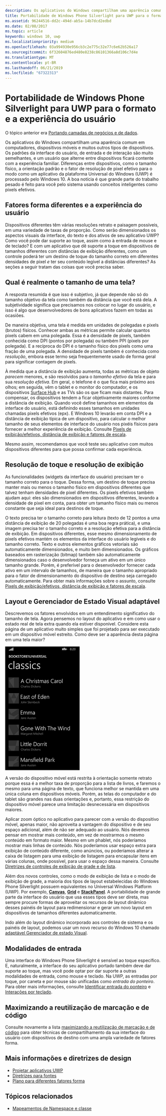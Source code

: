 ```yaml
---
description: Os aplicativos do Windows compartilham uma aparência comum em computadores, dispositivos móveis e muitos outros tipos de dispositivos. Os padrões da interface do usuário, de entrada e de interação são muito semelhantes, e um usuário que alterne entre dispositivos ficará contente com a experiência familiar.
title: Portabilidade de Windows Phone Silverlight para UWP para o formato e a experiência do usuário
ms.assetid: 96244516-dd2c-494d-ab5a-14b7dcd2edbd
ms.date: 02/08/2017
ms.topic: article
keywords: windows 10, uwp
ms.localizationpriority: medium
ms.openlocfilehash: 03a994930e956cb3c2e775c32e77c6e62b526a17
ms.sourcegitcommit: 6f32604876ed480e8238c86101366a8d106c7d4e
ms.translationtype: MT
ms.contentlocale: pt-BR
ms.lasthandoff: 06/21/2019
ms.locfileid: "67322313"
---
```

#  <a name="porting-windowsphone-silverlight-to-uwp-for-form-factor-and-ux"></a>Portabilidade de Windows Phone Silverlight para UWP para o formato e a experiência do usuário


O tópico anterior era [Portando camadas de negócios e de dados](wpsl-to-uwp-business-and-data.md).

Os aplicativos do Windows compartilham uma aparência comum em computadores, dispositivos móveis e muitos outros tipos de dispositivos. Os padrões da interface do usuário, de entrada e de interação são muito semelhantes, e um usuário que alterne entre dispositivos ficará contente com a experiência familiar. Diferenças entre dispositivos, como o tamanho físico, a orientação padrão e o fator de resolução de pixel efetivo para o modo como um aplicativo da plataforma Universal do Windows (UWP) é processado pelo Windows 10. A boa notícia é que grande parte do trabalho pesado é feito para você pelo sistema usando conceitos inteligentes como pixels efetivos.

## <a name="different-form-factors-and-user-experience"></a>Fatores forma diferentes e a experiência do usuário

Dispositivos diferentes têm várias resoluções retrato e paisagem possíveis, em uma variedade de taxas de proporção. Como serão dimensionados os aspectos visuais da interface, do texto e dos ativos de seu aplicativo UWP? Como você pode dar suporte ao toque, assim como à entrada de mouse e de teclado? E com um aplicativo que dê suporte a toque em dispositivos de tamanhos diferentes com distâncias de exibição diferentes, como um controle poderá ter um destino de toque do tamanho correto em diferentes densidades de pixel *e* ter seu conteúdo legível a distâncias diferentes? As seções a seguir tratam das coisas que você precisa saber.

## <a name="what-is-the-size-of-a-screen-really"></a>Qual é realmente o tamanho de uma tela?

A resposta resumida é que isso é subjetivo, já que depende não só do tamanho objetivo da tela como também da distância que você está dela. A subjetividade significa que precisamos nos colocar no lugar do usuário, e isso é algo que desenvolvedores de bons aplicativos fazem em todas as ocasiões.

De maneira objetiva, uma tela é medida em unidades de polegadas e pixels (brutos) físicos. Conhecer ambas as métricas permite calcular quantos pixels cabem em uma polegada. Essa é a densidade de pixels, também conhecida como DPI (pontos por polegada) ou também PPI (pixels por polegada). E a recíproca do DPI é o tamanho físico dos pixels como uma fração de uma polegada. A densidade de pixels também é conhecida como *resolução*, embora esse termo seja frequentemente usado de forma geral para significar contagem de pixels.

À medida que a distância de exibição aumenta, todas as métricas de objeto *parecem* menores, e são resolvidos para o *tamanho efetivo* da tela e para sua *resolução efetiva*. Em geral, o telefone é o que fica mais próximo aos olhos; em seguida, vêm o tablet e o monitor do computador, e os dispositivos [Surface Hub](https://www.microsoft.com/surface/devices/surface-hub) e as TVs são os que ficam mais distantes. Para compensar, os dispositivos tendem a ficar objetivamente maiores conforme a distância de exibição. Quando você define tamanhos em elementos da interface do usuário, está definindo esses tamanhos em unidades chamadas pixels efetivos (epx). E Windows 10 levarão em conta DPI e a distância de exibição típica de um dispositivo, para calcular o melhor tamanho de seus elementos de interface do usuário nos pixéis físicos para fornecer a melhor experiência de exibição. Consulte [Pixels de exibição/efetivos, distância de exibição e fatores de escala](wpsl-to-uwp-porting-xaml-and-ui.md).

Mesmo assim, recomendamos que você teste seu aplicativo com muitos dispositivos diferentes para que possa confirmar cada experiência.

## <a name="touch-resolution-and-viewing-resolution"></a>Resolução de toque e resolução de exibição

As funcionalidades (widgets da interface do usuário) precisam ter o tamanho correto para o toque. Dessa forma, um destino de toque precisa manter mais ou menos o tamanho físico em dispositivos diferentes que talvez tenham densidades de pixel diferentes. Os pixels efetivos também ajudam aqui: eles são dimensionados em dispositivos diferentes, levando a densidade de pixel em conta, para obter um tamanho físico mais ou menos constante que seja ideal para destinos de toque.

O texto precisa ter o tamanho correto para leitura (texto de 12 pontos a uma distância de exibição de 20 polegadas é uma boa regra prática), e uma imagem precisa ter o tamanho correto e a resolução efetiva para a distância de exibição. Em dispositivos diferentes, esse mesmo dimensionamento de pixels efetivos mantém os elementos da interface do usuário legíveis e do tamanho correto. Texto e outros elementos gráficos vetoriais são automaticamente dimensionados, e muito bem dimensionados. Os gráficos baseados em rasterização (bitmap) também são automaticamente dimensionados caso o desenvolvedor forneça um ativo em um único tamanho grande. Porém, é preferível para o desenvolvedor fornecer cada ativo em um intervalo de tamanhos, de maneira que o tamanho apropriado para o fator de dimensionamento do dispositivo de destino seja carregado automaticamente. Para obter mais informações sobre o assunto, consulte [Pixels de exibição/efetivos, distância de exibição e fatores de escala](wpsl-to-uwp-porting-xaml-and-ui.md).

## <a name="layout-and-adaptive-visual-state-manager"></a>Layout e Gerenciador de Estado Visual adaptável

Descrevemos os fatores envolvidos em um entendimento significativo do tamanho de tela. Agora pensemos no layout do aplicativo e em como usar o estado real de tela extra quando ela estiver disponível. Considere esta página de um aplicativo muito simples que foi projetado para ser executado em um dispositivo móvel estreito. Como deve ser a aparência desta página em uma tela maior?

![o aplicativo da Loja do Windows Phone portado](images/wpsl-to-uwp-case-studies/c01-04-uni-phone-app-ported.png)

A versão do dispositivo móvel está restrita à orientação somente retrato porque essa é a melhor taxa de proporção para a lista de livros, e faremos o mesmo para uma página de texto, que funciona melhor se mantida em uma única coluna em dispositivos móveis. Porém, as telas do computador e do tablet são grandes nas duas orientações e, portanto, essa restrição do dispositivo móvel parece uma limitação desnecessária em dispositivos maiores.

Aplicar zoom óptico no aplicativo para parecer com a versão do dispositivo móvel, apenas maior, não aproveita a vantagem do dispositivo e de seu espaço adicional, além de não ser adequado ao usuário. Nós devemos pensar em mostrar mais conteúdo, em vez de mostrarmos o mesmo conteúdo em formato maior. Mesmo em um phablet, nós poderíamos mostrar mais linhas de conteúdo. Nós poderíamos usar espaço extra para exibição de conteúdo diferente, como anúncios, ou poderíamos alterar a caixa de listagem para uma exibição de listagem para encapsular itens em várias colunas, onde possível, para usar o espaço dessa maneira. Consulte [Diretrizes de controles de exibição de grade e de lista](https://docs.microsoft.com/windows/uwp/controls-and-patterns/lists).

Além dos novos controles, como o modo de exibição de lista e o modo de exibição de grade, a maioria dos tipos de layout estabelecidas do Windows Phone Silverlight possuem equivalentes no Universal Windows Platform (UWP). Por exemplo, [**Canvas**](https://docs.microsoft.com/uwp/api/Windows.UI.Xaml.Controls.Canvas), [**Grid**](https://docs.microsoft.com/uwp/api/Windows.UI.Xaml.Controls.Grid) e [**StackPanel**](https://docs.microsoft.com/uwp/api/Windows.UI.Xaml.Controls.StackPanel). A portabilidade de grande parte da interface do usuário que usa esses tipos deve ser direta, mas sempre procure formas de aproveitar os recursos de layout dinâmico desses painéis de layout para redimensionar e gerar um novo layout em dispositivos de tamanhos diferentes automaticamente.

Indo além do layout dinâmico incorporado aos controles de sistema e os painéis de layout, podemos usar um novo recurso do Windows 10 chamado [adaptável Gerenciador de estado Visual](wpsl-to-uwp-porting-xaml-and-ui.md).

## <a name="input-modalities"></a>Modalidades de entrada

Uma interface do Windows Phone Silverlight é sensível ao toque específico. E, naturalmente, a interface do seu aplicativo portado também deve dar suporte ao toque, mas você pode optar por dar suporte a outras modalidades de entrada, como mouse e teclado. Na UWP, as entradas por toque, por caneta e por mouse são unificadas como *entrada do ponteiro*. Para obter mais informações, consulte [Identificar entrada do ponteiro](https://docs.microsoft.com/windows/uwp/input-and-devices/handle-pointer-input) e [Interações por teclado](https://docs.microsoft.com/windows/uwp/input-and-devices/keyboard-interactions).

## <a name="maximizing-markup-and-code-re-use"></a>Maximizando a reutilização de marcação e de código

Consulte novamente a lista [maximizando a reutilização de marcação e de código](wpsl-to-uwp-porting-to-a-uwp-project.md) para obter técnicas de compartilhamento da sua interface do usuário com dispositivos de destino com uma ampla variedade de fatores forma.

## <a name="more-info-and-design-guidelines"></a>Mais informações e diretrizes de design

-   [Projetar aplicativos UWP](https://developer.microsoft.com/en-us/windows/apps/design)
-   [Diretrizes para fontes](https://docs.microsoft.com/windows/uwp/controls-and-patterns/fonts)
-   [Plano para diferentes fatores forma](https://docs.microsoft.com/windows/uwp/layout/screen-sizes-and-breakpoints-for-responsive-design)

## <a name="related-topics"></a>Tópicos relacionados

* [Mapeamentos de Namespace e classe](wpsl-to-uwp-namespace-and-class-mappings.md)

